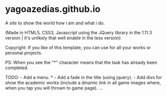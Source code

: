 # yagoazedias.github.io
A site to show the world how i am and what i do.

(Made in HTML5, CSS3, Javascript using the JQuery library in the 1.11.3 version | it's unlikely that well enable in the less version)

Copyright: If you like of this template, you can use for all your works or personal projects.

PS: When you see the "*" character means that the task has already been completed.

TODO: 
	- Add a menu. *
	- Add a fade in the title (using jquery).
	- Add divs for show the academic  works (include a dinamic link in all game images where, when you tap you will thrown to game page).
				...
